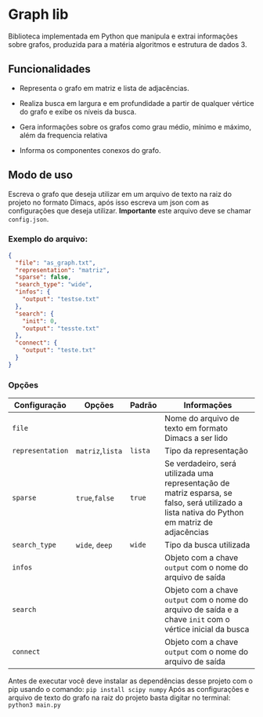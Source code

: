 # Graph lib

Biblioteca implementada em Python que manipula e extrai informações sobre grafos, produzida para a matéria algoritmos e estrutura de dados 3.

## Funcionalidades

- Representa o grafo em matriz e lista de adjacências.

- Realiza busca em largura e em profundidade a partir de qualquer vértice do grafo e exibe os níveis da busca.

- Gera informações sobre os grafos como grau médio, mínimo e máximo, além da frequencia relativa

- Informa os componentes conexos do grafo.

## Modo de uso

Escreva o grafo que deseja utilizar em um arquivo de texto na raiz do projeto no formato Dimacs, após isso escreva um json com as configurações que deseja utilizar. **Importante** este arquivo deve se chamar `config.json`.

### Exemplo do arquivo:

```json
{
  "file": "as_graph.txt",
  "representation": "matriz",
  "sparse": false,
  "search_type": "wide",
  "infos": {
    "output": "testse.txt"
  },
  "search": {
    "init": 0,
    "output": "tesste.txt"
  },
  "connect": {
    "output": "teste.txt"
  }
}
```

### Opções

| Configuração     | Opções           | Padrão  | Informações                                                                                                                                   |
| ---------------- | ---------------- | ------- | --------------------------------------------------------------------------------------------------------------------------------------------- |
| `file`           |                  |         | Nome do arquivo de texto em formato Dimacs a ser lido                                                                                         |
| `representation` | `matriz`,`lista` | `lista` | Tipo da representação                                                                                                                         |
| `sparse`         | `true`,`false`   | `true`  | Se verdadeiro, será utilizada uma representação de matriz esparsa, se falso, será utilizado a lista nativa do Python em matriz de adjacências |
| `search_type`    | `wide`, `deep`   | `wide`  | Tipo da busca utilizada                                                                                                                       |
| `infos`          |                  |         | Objeto com a chave `output` com o nome do arquivo de saída                                                                                    |
| `search`         |                  |         | Objeto com a chave `output` com o nome do arquivo de saída e a chave `init` com o vértice inicial da busca                                    |
| `connect`        |                  |         | Objeto com a chave `output` com o nome do arquivo de saída                                                                                    |

Antes de executar você deve instalar as dependências desse projeto com o pip usando o comando:
`pip install scipy numpy`
Após as configurações e arquivo de texto do grafo na raiz do projeto basta digitar no terminal:
`python3 main.py`
